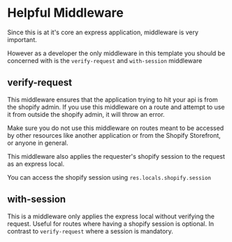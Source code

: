 # Helpful Middleware

Since this is at it's core an express application, middleware is very important.

However as a developer the only middleware in this template you should be concerned with is the `verify-request` and `with-session` middleware

## verify-request

This middleware ensures that the application trying to hit your api is from the shopify admin. If you use this middleware on a route and attempt to use it from outside the shopify admin, it will throw an error.

Make sure you do not use this middleware on routes meant to be accessed by other resources like another application or from the Shopify Storefront, or anyone in general.

This middleware also applies the requester's shopify session to the request as an express local.

You can access the shopify session using `res.locals.shopify.session`

## with-session

This is a middleware only applies the express local without verifying the request. Useful for routes where having a shopify session is optional. In contrast to `verify-request` where a session is mandatory.